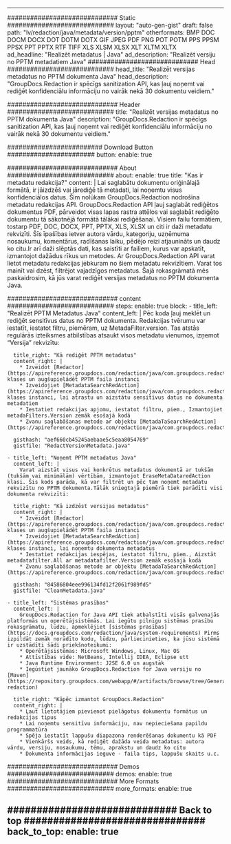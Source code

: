 
---
############################# Static ############################
layout: "auto-gen-gist" 
draft: false
path: "lv/redaction/java/metadata/version/pptm"
otherformats: BMP DOC DOCM DOCX DOT DOTM DOTX GIF JPEG PDF PNG POT POTM PPS PPSM PPSX PPT PPTX RTF TIFF XLS XLSM XLSX XLT XLTM XLTX  
ad_headline: "Realizēt metadatus | Java"
ad_description: "Realizēt versiju no PPTM metadatiem Java"
############################# Head ############################
head_title: "Realizēt versijas metadatus no PPTM dokumenta Java"
head_description: "GroupDocs.Redaction ir spēcīgs sanitization API, kas ļauj noņemt vai rediģēt konfidenciālu informāciju no vairāk nekā 30 dokumentu veidiem."

############################# Header ############################
title: "Realizēt versijas metadatus no PPTM dokumenta Java"
description: "GroupDocs.Redaction ir spēcīgs sanitization API, kas ļauj noņemt vai rediģēt konfidenciālu informāciju no vairāk nekā 30 dokumentu veidiem."

######################### Download Button #######################
button:
    enable: true

############################# About ############################
about:
    enable: true
    title: "Kas ir metadatu redakcija?"
    content: |
        Lai saglabātu dokumentu oriģinālajā formātā, ir jāizdzēš vai jārediģē tā metadati, lai noņemtu visus konfidenciālos datus. Šim nolūkam GroupDocs.Redaction nodrošina metadatu redakcijas API. GroupDocs.Redaction API ļauj saglabāt rediģētos dokumentus PDF, pārveidot visas lapas rastra attēlos vai saglabāt rediģēto dokumentu tā sākotnējā formātā tālākai rediģēšanai. Visiem failu formātiem, tostarp PDF, DOC, DOCX, PPT, PPTX, XLS, XLSX un citi ir daži metadatu rekvizīti. Šīs īpašības ietver autora vārdu, kategoriju, uzņēmuma nosaukumu, komentārus, radīšanas laiku, pēdējo reizi atjaunināts un daudz ko citu.Ir arī daži slēptās dati, kas saistīti ar failiem, kurus var apskatīt, izmantojot dažādus rīkus un metodes. Ar GroupDocs.Redaction API varat lietot metadatu redakcijas jebkuram no šiem metadatu rekvizītiem. Varat tos mainīt vai dzēst, filtrējot vajadzīgos metadatus. Šajā rokasgrāmatā mēs paskaidrosim, kā jūs varat rediģēt versijas metadatus no PPTM dokumenta Java.

############################# content ############################
steps:
    enable: true
    block:
    - title_left: "Realizēt PPTM Metadatus Java"
      content_left: |
        Pēc koda ļauj meklēt un rediģēt sensitīvus datus no PPTM dokumenta. Redakcijas tvērumu var iestatīt, iestatot filtru, piemēram, uz MetadaFilter.version. Tas atstās regulārās izteiksmes atbilstības atsaukt visos metadatu vienumos, izņemot “Versija” rekvizītu: 

      title_right: "Kā rediģēt PPTM metadatus"
      content_right: |
        * Izveidot [Redactor](https://apireference.groupdocs.com/redaction/java/com.groupdocs.redaction/Redactor) klases un augšupielādēt PPTM faila instanci
        * Izveidojiet [MetadataSearchRedAction](https://apireference.groupdocs.com/redaction/java/com.groupdocs.redaction.redactions/MetadataSearchRedaction) klases instanci, lai atrastu un aizstātu sensitīvus datus no dokumenta metadatiem
        * Iestatiet redakcijas apjomu, iestatot filtru, piem., Izmantojiet metadaFilters.Version zemāk esošajā kodā
        * Zvanu saglabāšanas metode ar objektu [MetadaTaSearchRedAction](https://apireference.groupdocs.com/redaction/java/com.groupdocs.redaction.redactions/MetadataSearchRedaction) 

      gisthash: "aef660cb45245aebaae5c5eaa8054769"
      gistfile: "RedactVersionMetadata.java"
      
    - title_left: "Noņemt PPTM metadatus Java"
      content_left: |
        Varat aizstāt visus vai konkrētus metadatus dokumentā ar tukšām (tukšām vai minimālām) vērtībām, izmantojot EraseMetaDataredAction klasi. Šis kods parāda, kā var filtrēt un pēc tam noņemt metadatu rekvizītu no PPTM dokumenta.Tālāk sniegtajā piemērā tiek parādīti visi dokumenta rekvizīti: 
        
      title_right: "Kā izdzēst versijas metadatus"
      content_right: |
        * Izveidot [Redactor](https://apireference.groupdocs.com/redaction/java/com.groupdocs.redaction/Redactor) klases un augšupielādēt PPTM faila instanci
        * Izveidojiet [MetadataSearchRedAction](https://apireference.groupdocs.com/redaction/java/com.groupdocs.redaction.redactions/MetadataSearchRedaction) klases instanci, lai noņemtu dokumenta metadatus
        * Iestatiet redakcijas iespējas, iestatot filtru, piem., Aizstāt metadatafilter.All ar metadatafilter.Version zemāk esošajā kodā
        * Zvanu saglabāšanas metode ar objektu [MetadaTaSearchRedAction](https://apireference.groupdocs.com/redaction/java/com.groupdocs.redaction.redactions/MetadataSearchRedaction) 
        
      gisthash: "84586804eee996134fd12f2061f989fd5"
      gistfile: "CleanMetadata.java"

    - title_left: "Sistēmas prasības"
      content_left: |
        GroupDocs.Redaction for Java API tiek atbalstīti visās galvenajās platformās un operētājsistēmās. Lai iegūtu pilnīgu sistēmas prasību rokasgrāmatu, lūdzu, apmeklējiet [sistēmas prasības](https://docs.groupdocs.com/redaction/java/system-requirements) Pirms izpildāt zemāk norādīto kodu, lūdzu, pārliecinieties, ka jūsu sistēmā ir uzstādīti šādi priekšnoteikumi:
        * Operētājsistēmas: Microsoft Windows, Linux, Mac OS
        * Attīstības vide: NetBeans, Intellij IDEA, Eclipse utt
        * Java Runtime Environment: J2SE 6.0 un augstāk
        * Iegūstiet jaunāko GroupDocs.Redaction for Java versiju no [Maven](https://repository.groupdocs.com/webapp/#/artifacts/browse/tree/General/repo/com/groupdocs/groupdocs-redaction)
        
      title_right: "Kāpēc izmantot GroupDocs.Redaction"
      content_right: |
        * Ļaut lietotājiem pievienot pielāgotus dokumentu formātus un redakcijas tipus
        * Lai noņemtu sensitīvu informāciju, nav nepieciešama papildu programmatūra
        * Spēja iestatīt lappušu diapazona renderēšanas dokumentu kā PDF
        * Vienkāršs veids, kā rediģēt dažāda veida metadatus: autora vārdu, versiju, nosaukumu, tēmu, aprakstu un daudz ko citu
        * Dokumenta informācijas ieguve - faila tips, lappušu skaits u.c.
        

############################# Demos ############################
demos:
    enable: true
############################# More Formats ############################
more_formats:
    enable: true

############################# Back to top ###############################
back_to_top:
    enable: true
---